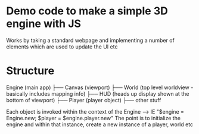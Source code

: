 #  Demo code to make a simple 3D engine with JS
Works by taking a standard webpage and implementing a number of elements which are used to update the UI etc

# Structure 
Engine (main app)
├── Canvas (viewport)
├── World  (top level worldview - basically includes mapping info)
├── HUD    (heads up display shown at the bottom of viewport)
├── Player (player object)
├── other stuff

Each object is invoked within the context of the Engine --> IE "$engine = Engine.new; $player = $engine.player.new"
The point is to initialize the engine and within that instance, create a new instance of a player, world etc